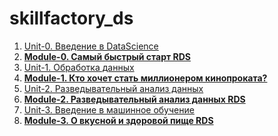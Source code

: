 # skillfactory_ds

1. [Unit-0. Введение в DataScience](Unit-0.%20Введение%20в%20DataScience/README.md) 
2. **[Module-0. Самый быстрый старт RDS](module-0/README.md)**
3. [Unit-1. Обработка данных](./Unit-1.%20Обработка%20данных/README.md)
4. **[Module-1. Кто хочет стать миллионером кинопроката?](module-1/README.md)**
5. [Unit-2. Разведывательный анализ данных](./Unit-2.%20Разведывательный%20анализ%20данных/README.md) 
5. **[Module-2. Разведывательный анализ данных RDS](module-2/README.md)**
6. [Unit-3. Введение в машинное обучение](./Unit-3.%20Введение%20в%20машинное%20обучение/README.md) 
7. **[Module-3. О вкусной и здоровой пище RDS](module-3/README.md)**